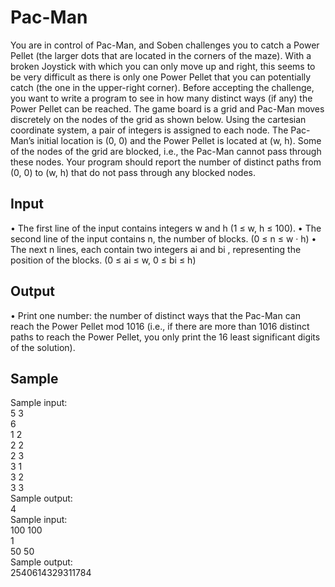 #  Pac-Man
You are in control of Pac-Man, and Soben challenges you to catch a Power Pellet (the larger dots
that are located in the corners of the maze). With a broken Joystick with which you can only
move up and right, this seems to be very difficult as there is only one Power Pellet that you can
potentially catch (the one in the upper-right corner). Before accepting the challenge, you want to
write a program to see in how many distinct ways (if any) the Power Pellet can be reached.
The game board is a grid and Pac-Man moves discretely on the nodes of the grid as shown
below. Using the cartesian coordinate system, a pair of integers is assigned to each node. The
Pac-Man’s initial location is (0, 0) and the Power Pellet is located at (w, h). Some of the nodes
of the grid are blocked, i.e., the Pac-Man cannot pass through these nodes. Your program should
report the number of distinct paths from (0, 0) to (w, h) that do not pass through any blocked
nodes.

## Input
• The first line of the input contains integers w and h (1 ≤ w, h ≤ 100).
• The second line of the input contains n, the number of blocks. (0 ≤ n ≤ w · h)
• The next n lines, each contain two integers ai and bi
, representing the position of the blocks.
(0 ≤ ai ≤ w, 0 ≤ bi ≤ h)
## Output
• Print one number: the number of distinct ways that the Pac-Man can reach the Power Pellet
mod 1016 (i.e., if there are more than 1016 distinct paths to reach the Power Pellet, you only
print the 16 least significant digits of the solution).
## Sample
Sample input:<br>
5 3 <br>
6<br>
1 2<br>
2 2<br>
2 3<br>
3 1<br>
3 2<br>
3 3<br>
Sample output:<br>
4<br>
Sample input:<br>
100 100 <br>
1<br>
50 50<br>
Sample output:<br> 
2540614329311784<br>

